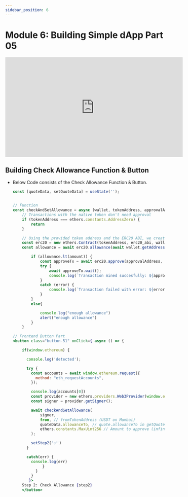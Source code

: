 ```yaml
---
sidebar_position: 6
---
```


# Module 6: Building Simple dApp Part 05

<iframe width="560" height="315" src="https://www.youtube.com/embed/CuEz40WCAz4" frameborder="0" allow="accelerometer; autoplay; encrypted-media; gyroscope; picture-in-picture" allowfullscreen></iframe>

## Building Check Allowance Function & Button

- Below Code consists of the Check Allowance Function & Button.

    ```jsx
    const [quoteData, setQuoteData] = useState('');


    // Function
    const checkAndSetAllowance = async (wallet, tokenAddress, approvalAddress, amount) => {
		// Transactions with the native token don't need approval
		if (tokenAddress === ethers.constants.AddressZero) {
			return
		}
	
		// Using the provided token address and the ERC20 ABI, we create an instance of the ERC20 contract.
		const erc20 = new ethers.Contract(tokenAddress, erc20_abi, wallet);
		const allowance = await erc20.allowance(await wallet.getAddress(), approvalAddress);

            if (allowance.lt(amount)) {
                const approveTx = await erc20.approve(approvalAddress, amount, {gasPrice: await wallet.provider.getGasPrice()});
                try {
                    await approveTx.wait();
                    console.log(`Transaction mined succesfully: ${approveTx.hash}`)
                }
                catch (error) {
                    console.log(`Transaction failed with error: ${error}`)
                }
            }
            else{

                console.log("enough allowance")
                alert("enough allowance")
            }
	    }

    // Frontend Button Part 
    <button class="button-51" onClick={ async () => {

		if(window.ethereum) {

		  console.log('detected');
	
		  try {
			const accounts = await window.ethereum.request({
			  method: "eth_requestAccounts",
			});

			console.log(accounts[0])
			const provider = new ethers.providers.Web3Provider(window.ethereum);
			const signer = provider.getSigner();

			await checkAndSetAllowance(
				signer,
				from, // fromTokenAddress (USDT on Mumbai)
				quoteData.allowanceTo, // quote.allowanceTo in getQuote(params) response from step 1
				ethers.constants.MaxUint256 // Amount to approve (infinite approval)
			);

			setStep2('✅')
		  }

		  catch(err) {
			console.log(err)
		         }
              }
            }
           }>
        Step 2: Check Allowance {step2}
        </button>
    ```